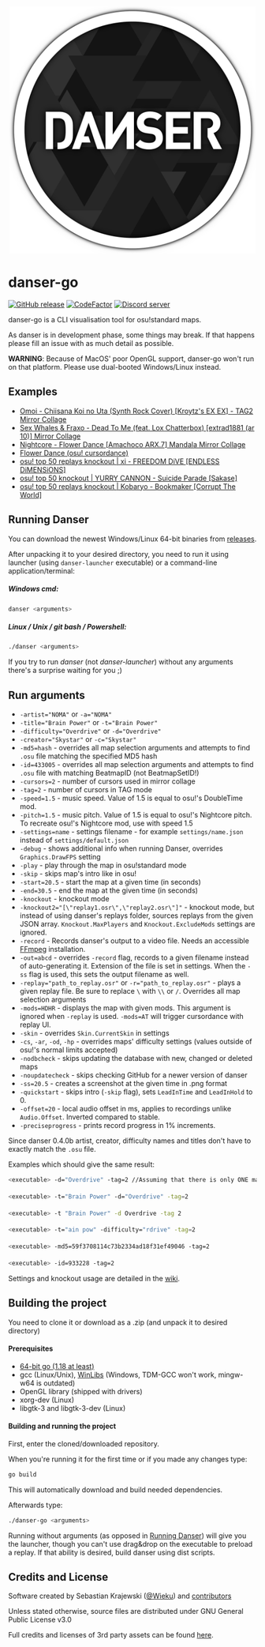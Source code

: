 <p align="center">
  <img width="500px" src="assets/textures/coinbig.png"/>
</p>

# danser-go

[![GitHub release](https://img.shields.io/github/release/wieku/danser-go.svg)](https://github.com/Wieku/danser-go/releases/latest)
[![CodeFactor](https://www.codefactor.io/repository/github/wieku/danser-go/badge)](https://www.codefactor.io/repository/github/wieku/danser-go)
[![Discord server](https://img.shields.io/discord/713705871758065685.svg?label=&logo=discord&logoColor=ffffff&color=7389D8&labelColor=6A7EC2)](https://discord.gg/UTPvbe8)

danser-go is a CLI visualisation tool for osu!standard maps.

As danser is in development phase, some things may break. If that happens please fill an issue with as much detail as possible.

**WARNING**: Because of MacOS' poor OpenGL support, danser-go won't run on that platform. Please use dual-booted Windows/Linux instead.

## Examples
* [Omoi - Chiisana Koi no Uta (Synth Rock Cover) [Kroytz's EX EX] - TAG2 Mirror Collage](https://youtu.be/Vo0Pbpu113Y)
* [Sex Whales & Fraxo - Dead To Me (feat. Lox Chatterbox) [extrad1881 (ar 10)] Mirror Collage](https://youtu.be/KCHqrVGdXrk)
* [Nightcore - Flower Dance [Amachoco ARX.7] Mandala Mirror Collage](https://youtu.be/HBC89S-UwFc)
* [Flower Dance (osu! cursordance)](https://youtu.be/lcnnz3fN3bs)
* [osu! top 50 replays knockout | xi - FREEDOM DiVE [ENDLESS DiMENSiONS]](https://youtu.be/kzr_Sr0Shuc)
* [osu! top 50 knockout | YURRY CANNON - Suicide Parade [Sakase]](https://youtu.be/GS_yoq5MJMU)
* [osu! top 50 replays knockout | Kobaryo - Bookmaker [Corrupt The World]](https://youtu.be/SJqkP1IDUq0)

## Running Danser

You can download the newest Windows/Linux 64-bit binaries from [releases](https://github.com/Wieku/danser-go/releases).

After unpacking it to your desired directory, you need to run it using launcher (using `danser-launcher` executable) or
a command-line application/terminal:

##### Windows cmd:
```bash
danser <arguments>
```

##### Linux / Unix / git bash / Powershell:
```bash
./danser <arguments>
```

If you try to run *danser* (not *danser-launcher*) without any arguments there's a surprise waiting for you ;)

## Run arguments
* `-artist="NOMA"` or `-a="NOMA"`
* `-title="Brain Power"` or `-t="Brain Power"`
* `-difficulty="Overdrive"` or `-d="Overdrive"`
* `-creator="Skystar"` or `-c="Skystar"`
* `-md5=hash` - overrides all map selection arguments and attempts to find `.osu` file matching the specified MD5 hash
* `-id=433005` - overrides all map selection arguments and attempts to find `.osu` file with matching BeatmapID (not BeatmapSetID!)
* `-cursors=2` - number of cursors used in mirror collage
* `-tag=2` - number of cursors in TAG mode
* `-speed=1.5` - music speed. Value of 1.5 is equal to osu!'s DoubleTime mod.
* `-pitch=1.5` - music pitch. Value of 1.5 is equal to osu!'s Nightcore pitch. To recreate osu!'s Nightcore mod, use
  with speed 1.5
* `-settings=name` - settings filename - for example `settings/name.json` instead of `settings/default.json`
* `-debug` - shows additional info when running Danser, overrides `Graphics.DrawFPS` setting
* `-play` - play through the map in osu!standard mode
* `-skip` - skips map's intro like in osu!
* `-start=20.5` - start the map at a given time (in seconds)
* `-end=30.5` - end the map at the given time (in seconds)
* `-knockout` - knockout mode
* `-knockout2="[\"replay1.osr\",\"replay2.osr\"]"` - knockout mode, but instead of using danser's replays folder,
  sources replays from the given JSON array. `Knockout.MaxPlayers` and `Knockout.ExcludeMods` settings are ignored.
* `-record` - Records danser's output to a video file. Needs an
  accessible [FFmpeg](https://github.com/Wieku/danser-go/wiki/FFmpeg) installation.
* `-out=abcd` - overrides `-record` flag, records to a given filename instead of auto-generating it. Extension of the
  file is set in settings. When the `-ss` flag is used, this sets the output filename as well.
* `-replay="path_to_replay.osr"` or `-r="path_to_replay.osr"` - plays a given replay file. Be sure to replace `\`
  with `\\` or `/`. Overrides all map selection arguments
* `-mods=HDHR` - displays the map with given mods. This argument is ignored when `-replay` is used. `-mods=AT` will
  trigger cursordance with replay UI.
* `-skin` - overrides `Skin.CurrentSkin` in settings
* `-cs`, `-ar`, `-od`, `-hp` - overrides maps' difficulty settings (values outside of osu!'s normal limits accepted)
* `-nodbcheck` - skips updating the database with new, changed or deleted maps
* `-noupdatecheck` - skips checking GitHub for a newer version of danser
* `-ss=20.5` - creates a screenshot at the given time in .png format
* `-quickstart` - skips intro (`-skip` flag), sets `LeadInTime` and `LeadInHold` to 0.
* `-offset=20` - local audio offset in ms, applies to recordings unlike `Audio.Offset`. Inverted compared to stable.
* `-preciseprogress` - prints record progress in 1% increments.

Since danser 0.4.0b artist, creator, difficulty names and titles don't have to exactly match the `.osu` file. 

Examples which should give the same result:

```bash
<executable> -d="Overdrive" -tag=2 //Assuming that there is only ONE map with "Overdrive" as its difficulty name

<executable> -t="Brain Power" -d="Overdrive" -tag=2

<executable> -t "Brain Power" -d Overdrive -tag 2

<executable> -t="ain pow" -difficulty="rdrive" -tag=2

<executable> -md5=59f3708114c73b2334ad18f31ef49046 -tag=2

<executable> -id=933228 -tag=2
```

Settings and knockout usage are detailed in the [wiki](https://github.com/Wieku/danser-go/wiki).

## Building the project
You need to clone it or download as a .zip (and unpack it to desired directory)

#### Prerequisites

* [64-bit go (1.18 at least)](https://golang.org/dl/)
* gcc (Linux/Unix), [WinLibs](http://winlibs.com/) (Windows, TDM-GCC won't work, mingw-w64 is outdated)
* OpenGL library (shipped with drivers)
* xorg-dev (Linux)
* libgtk-3 and libgtk-3-dev (Linux)

#### Building and running the project

First, enter the cloned/downloaded repository.

When you're running it for the first time or if you made any changes type:

```bash
go build
```

This will automatically download and build needed dependencies.

Afterwards type:

```bash
./danser-go <arguments>
```

Running without arguments (as opposed in [Running Danser](#running-danser)) will give you the launcher, though you can't
use drag&drop on the executable to preload a replay. If that ability is desired, build danser using dist scripts.


## Credits and License

Software created by Sebastian Krajewski ([@Wieku](https://github.com/Wieku)) and [contributors](https://github.com/Wieku/danser-go/graphs/contributors)

Unless stated otherwise, source files are distributed under GNU General Public License v3.0

Full credits and licenses of 3rd party assets can be found [here](CREDITS.md).
